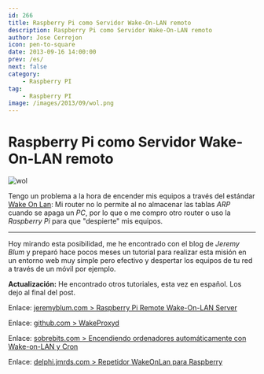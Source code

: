 ```yaml
---
id: 266
title: Raspberry Pi como Servidor Wake-On-LAN remoto
description: Raspberry Pi como Servidor Wake-On-LAN remoto
author: Jose Cerrejon
icon: pen-to-square
date: 2013-09-16 14:00:00
prev: /es/
next: false
category:
    - Raspberry PI
tag:
    - Raspberry PI
image: /images/2013/09/wol.png
---
```


# Raspberry Pi como Servidor Wake-On-LAN remoto

![wol](/images/2013/09/wol.png)

Tengo un problema a la hora de encender mis equipos a través del estándar [Wake On Lan](https://es.wikipedia.org/wiki/Wake_on_lan): Mi router no lo permite al no almacenar las tablas _ARP_ cuando se apaga un _PC_, por lo que o me compro otro router o uso la _Raspberry Pi_ para que "despierte" mis equipos.

---

Hoy mirando esta posibilidad, me he encontrado con el blog de _Jeremy Blum_ y preparó hace pocos meses un tutorial para realizar esta misión en un entorno web muy simple pero efectivo y despertar los equipos de tu red a través de un móvil por ejemplo.

**Actualización:** He encontrado otros tutoriales, esta vez en español. Los dejo al final del post.

Enlace: [jeremyblum.com > Raspberry Pi Remote Wake-On-LAN Server](https://www.jeremyblum.com/2013/07/14/rpi-wol-server/)

Enlace: [github.com > WakeProxyd](https://github.com/dferg/WakeProxyd)

Enlace: [sobrebits.com > Encendiendo ordenadores automáticamente con Wake-on-LAN y Cron](https://sobrebits.com/encendiendo-ordenadores-automaticamente-con-wake-on-lan-y-cron/)

Enlace: [delphi.jmrds.com > Repetidor WakeOnLan para Raspberry ](https://delphi.jmrds.com/?q=node/89)
